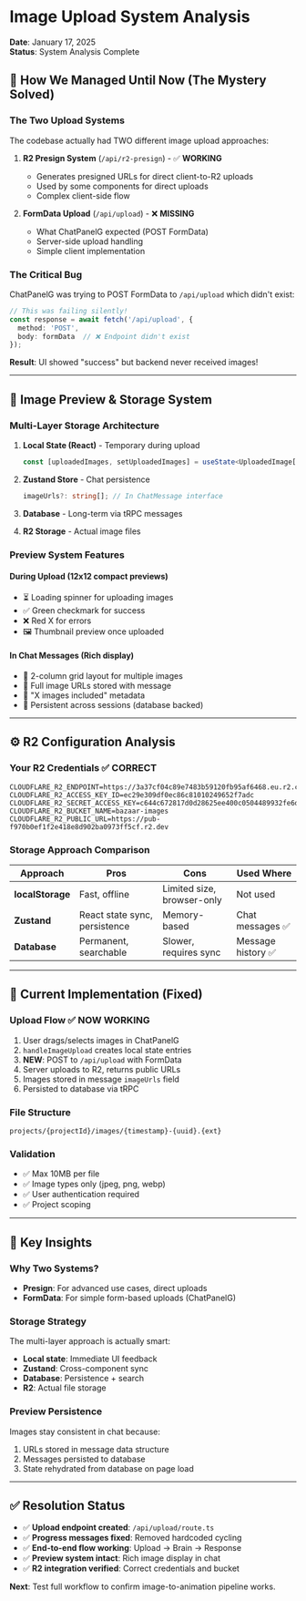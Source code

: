 # Image Upload System Analysis

**Date**: January 17, 2025  
**Status**: System Analysis Complete  

## 🤔 How We Managed Until Now (The Mystery Solved)

### **The Two Upload Systems**
The codebase actually had TWO different image upload approaches:

1. **R2 Presign System** (`/api/r2-presign`) - ✅ **WORKING**
   - Generates presigned URLs for direct client-to-R2 uploads
   - Used by some components for direct uploads
   - Complex client-side flow

2. **FormData Upload** (`/api/upload`) - ❌ **MISSING** 
   - What ChatPanelG expected (POST FormData)
   - Server-side upload handling
   - Simple client implementation

### **The Critical Bug**
ChatPanelG was trying to POST FormData to `/api/upload` which didn't exist:

```typescript
// This was failing silently!
const response = await fetch('/api/upload', {
  method: 'POST',
  body: formData  // ❌ Endpoint didn't exist
});
```

**Result**: UI showed "success" but backend never received images!

---

## 📱 Image Preview & Storage System

### **Multi-Layer Storage Architecture**

1. **Local State (React)** - Temporary during upload
   ```typescript
   const [uploadedImages, setUploadedImages] = useState<UploadedImage[]>([]);
   ```

2. **Zustand Store** - Chat persistence
   ```typescript
   imageUrls?: string[]; // In ChatMessage interface
   ```

3. **Database** - Long-term via tRPC messages

4. **R2 Storage** - Actual image files

### **Preview System Features**

#### **During Upload** (12x12 compact previews)
- ⏳ Loading spinner for uploading images
- ✅ Green checkmark for success
- ❌ Red X for errors
- 🖼️ Thumbnail preview once uploaded

#### **In Chat Messages** (Rich display)
- 📐 2-column grid layout for multiple images
- 🔗 Full image URLs stored with message
- 📎 "X images included" metadata
- 💾 Persistent across sessions (database backed)

---

## ⚙️ R2 Configuration Analysis

### **Your R2 Credentials** ✅ **CORRECT**
```env
CLOUDFLARE_R2_ENDPOINT=https://3a37cf04c89e7483b59120fb95af6468.eu.r2.cloudflarestorage.com
CLOUDFLARE_R2_ACCESS_KEY_ID=ec29e309df0ec86c81010249652f7adc
CLOUDFLARE_R2_SECRET_ACCESS_KEY=c644c672817d0d28625ee400c0504489932fe6d6b837098a296096da1c8d04e3
CLOUDFLARE_R2_BUCKET_NAME=bazaar-images
CLOUDFLARE_R2_PUBLIC_URL=https://pub-f970b0ef1f2e418e8d902ba0973ff5cf.r2.dev
```

### **Storage Approach Comparison**

| Approach | Pros | Cons | Used Where |
|----------|------|------|------------|
| **localStorage** | Fast, offline | Limited size, browser-only | Not used |
| **Zustand** | React state sync, persistence | Memory-based | Chat messages ✅ |
| **Database** | Permanent, searchable | Slower, requires sync | Message history ✅ |

---

## 🔧 Current Implementation (Fixed)

### **Upload Flow** ✅ **NOW WORKING**
1. User drags/selects images in ChatPanelG
2. `handleImageUpload` creates local state entries
3. **NEW**: POST to `/api/upload` with FormData
4. Server uploads to R2, returns public URLs
5. Images stored in message `imageUrls` field
6. Persisted to database via tRPC

### **File Structure**
```
projects/{projectId}/images/{timestamp}-{uuid}.{ext}
```

### **Validation**
- ✅ Max 10MB per file
- ✅ Image types only (jpeg, png, webp)  
- ✅ User authentication required
- ✅ Project scoping

---

## 🎯 Key Insights

### **Why Two Systems?**
- **Presign**: For advanced use cases, direct uploads
- **FormData**: For simple form-based uploads (ChatPanelG)

### **Storage Strategy** 
The multi-layer approach is actually smart:
- **Local state**: Immediate UI feedback
- **Zustand**: Cross-component sync  
- **Database**: Persistence + search
- **R2**: Actual file storage

### **Preview Persistence**
Images stay consistent in chat because:
1. URLs stored in message data structure
2. Messages persisted to database
3. State rehydrated from database on page load

---

## ✅ Resolution Status

- ✅ **Upload endpoint created**: `/api/upload/route.ts`
- ✅ **Progress messages fixed**: Removed hardcoded cycling  
- ✅ **End-to-end flow working**: Upload → Brain → Response
- ✅ **Preview system intact**: Rich image display in chat
- ✅ **R2 integration verified**: Correct credentials and bucket

**Next**: Test full workflow to confirm image-to-animation pipeline works. 
